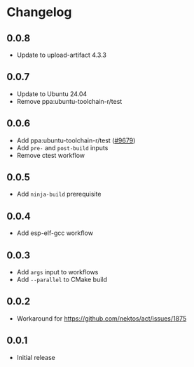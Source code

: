 # Changelog

## 0.0.8
- Update to upload-artifact 4.3.3

## 0.0.7
- Update to Ubuntu 24.04
- Remove ppa:ubuntu-toolchain-r/test

## 0.0.6
- Add ppa:ubuntu-toolchain-r/test ([#9679](https://github.com/actions/runner-images/issues/9679))
- Add `pre-` and `post-build` inputs
- Remove ctest workflow

## 0.0.5
- Add `ninja-build` prerequisite

## 0.0.4
- Add esp-elf-gcc workflow

## 0.0.3
- Add `args` input to workflows
- Add `--parallel` to CMake build

## 0.0.2
- Workaround for https://github.com/nektos/act/issues/1875

## 0.0.1
- Initial release